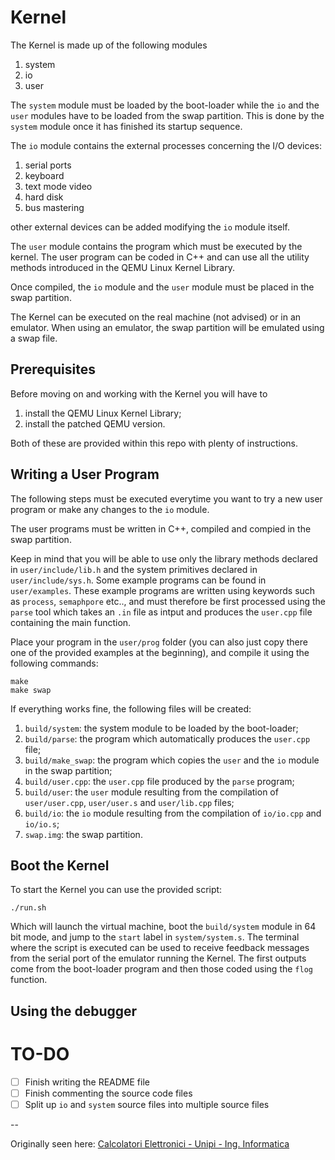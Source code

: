 # Kernel

The Kernel is made up of the following modules

1. system
2. io
3. user

The `system` module must be loaded by the boot-loader while the `io` and the
`user` modules have to be loaded from the swap partition. This is done by the
`system` module once it has finished its startup sequence.

The `io` module contains the external processes concerning the I/O devices:

1. serial ports
2. keyboard
3. text mode video
4. hard disk
5. bus mastering

other external devices can be added modifying the `io` module itself.

The `user` module contains the program which must be executed by the kernel. The
user program can be coded in C++ and can use all the utility methods introduced
in the QEMU Linux Kernel Library.

Once compiled, the `io` module and the `user` module must be placed in the swap
partition.

The Kernel can be executed on the real machine (not advised) or in an emulator.
When using an emulator, the swap partition will be emulated using a swap file.

## Prerequisites
Before moving on and working with the Kernel you will have to

1. install the QEMU Linux Kernel Library;
2. install the patched QEMU version.

Both of these are provided within this repo with plenty of instructions.

## Writing a User Program
The following steps must be executed everytime you want to try a new user
program or make any changes to the `io` module.

The user programs must be written in C++, compiled and compied in the swap
partition.

Keep in mind that you will be able to use only the library methods declared in
`user/include/lib.h` and the system primitives declared in `user/include/sys.h`.
Some example programs can be found in `user/examples`. These example programs
are written using keywords such as `process`, `semaphpore` etc.., and must
therefore be first processed using the `parse` tool which takes an `.in` file as
intput and produces the `user.cpp` file containing the main function.

Place your program in the `user/prog` folder (you can also just copy there one
of the provided examples at the beginning), and compile it using the following
commands:
```console
make
make swap
```

If everything works fine, the following files will be created:

1. `build/system`: the system module to be loaded by the boot-loader;
2. `build/parse`: the program which automatically produces the `user.cpp` file;
3. `build/make_swap`: the program which copies the `user` and the `io` module in
the swap partition;
4. `build/user.cpp`: the `user.cpp` file produced by the `parse` program;
5. `build/user`: the `user` module resulting from the compilation of
`user/user.cpp`, `user/user.s` and `user/lib.cpp` files;
6. `build/io`: the `io` module resulting from the compilation of `io/io.cpp` and
`io/io.s`;
7. `swap.img`: the swap partition.

## Boot the Kernel
To start the Kernel you can use the provided script:
```console
./run.sh
```
Which will launch the virtual machine, boot the `build/system` module in 64 bit
mode, and jump to the `start` label in `system/system.s`. The terminal where the
script is executed can be used to receive feedback messages from the serial port
of the emulator running the Kernel. The first outputs come from the boot-loader
program and then those coded using the `flog` function.

## Using the debugger


# TO-DO
- [ ] Finish writing the README file
- [ ] Finish commenting the source code files
- [ ] Split up `io` and `system` source files into multiple source files

--

Originally seen here: [Calcolatori Elettronici - Unipi - Ing. Informatica](http://calcolatori.iet.unipi.it/)

